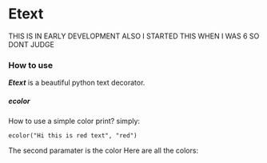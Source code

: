 # Etext
THIS IS IN EARLY DEVELOPMENT ALSO I STARTED THIS WHEN I WAS 6 SO DONT JUDGE

### How to use
**_Etext_** is a beautiful python text decorator.
##### ecolor
How to use a simple color print? simply:
````
ecolor("Hi this is red text", "red")
````
The second paramater is the color 
Here are all the colors:
